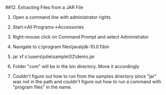 ##12.  Extracting Files from a JAR File

1.  Open a command line with administrator rights

2.  Start->All Programs->Accessories

3.  Right-mouse click on Command Prompt and select Administrator

4.  Navigate to c:\program files\java\jdk-10.0.1\bin

5.  jar xf c:\users\julie\sample\02\demo.jar

6.  Folder "com" will be in the bin directory.  Move it accordingly

7.  Couldn't figure out how to run from the samples directory since "jar" was not in the path and couldn't figure out how to run a command with "program files" in the name.
